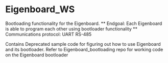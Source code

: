 # Eigenboard_WS
Bootloading functionality for the Eigenboard.
** Endgoal: Each Eigenboard is able to program each other using bootloader functionality **
Communications protocol: UART RS-485

Contains Deprecated sample code for figuring out how to use Eigenboard and its bootloader.
Refer to Eigenboard_bootloading repo for working code on the Eigenboard bootloader
